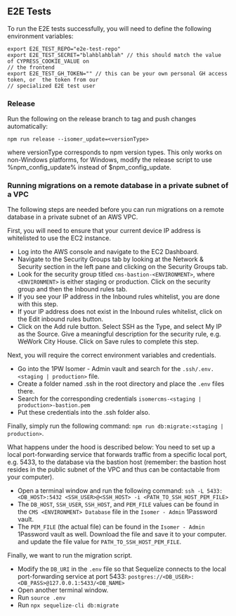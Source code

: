 ## E2E Tests

To run the E2E tests successfully, you will need to define the following environment variables:

```
export E2E_TEST_REPO="e2e-test-repo"
export E2E_TEST_SECRET="blahblahblah" // this should match the value of CYPRESS_COOKIE_VALUE on
// the frontend
export E2E_TEST_GH_TOKEN="" // this can be your own personal GH access token, or  the token from our
// specialized E2E test user
```

### Release

Run the following on the release branch to tag and push changes automatically:

```
npm run release --isomer_update=<versionType>
```

where versionType corresponds to npm version types. This only works on non-Windows platforms, for Windows, modify the release script to use %npm_config_update% instead of $npm_config_update.

### Running migrations on a remote database in a private subnet of a VPC

The following steps are needed before you can run migrations on a remote database in a private subnet of an AWS VPC.

First, you will need to ensure that your current device IP address is whitelisted to use the EC2 instance.

- Log into the AWS console and navigate to the EC2 Dashboard.
- Navigate to the Security Groups tab by looking at the Network & Security section in the left pane and clicking on the Security Groups tab.
- Look for the security group titled `cms-bastion-<ENVIRONMENT>`, where `<ENVIRONMENT>` is either staging or production. Click on the security group and then the Inbound rules tab.
- If you see your IP address in the Inbound rules whitelist, you are done with this step.
- If your IP address does not exist in the Inbound rules whitelist, click on the Edit inbound rules button.
- Click on the Add rule button. Select SSH as the Type, and select My IP as the Source. Give a meaningful description for the security rule, e.g. WeWork City House. Click on Save rules to complete this step.

Next, you will require the correct environment variables and credentials.

- Go into the 1PW Isomer - Admin vault and search for the `.ssh/.env.<staging | production>` file.
- Create a folder named .ssh in the root directory and place the `.env` files there.
- Search for the corresponding credentials `isomercms-<staging | production>-bastion.pem`
- Put these credentials into the .ssh folder also.

Finally, simply run the following command: `npm run db:migrate:<staging | production>`.

What happens under the hood is described below:
You need to set up a local port-forwarding service that forwards traffic from a specific local port, e.g. 5433, to the database via the bastion host (remember: the bastion host resides in the public subnet of the VPC and thus can be contactable from your computer).

- Open a terminal window and run the following command: `ssh -L 5433:<DB_HOST>:5432 <SSH_USER>@<SSH_HOST> -i <PATH_TO_SSH_HOST_PEM_FILE>`
- The `DB_HOST`, `SSH_USER`, `SSH_HOST`, and `PEM_FILE` values can be found in the `CMS <ENVIRONMENT> Database` file in the `Isomer - Admin` 1Password vault.
- The `PEM_FILE` (the actual file) can be found in the `Isomer - Admin` 1Password vault as well. Download the file and save it to your computer. and update the file value for `PATH_TO_SSH_HOST_PEM_FILE`.

Finally, we want to run the migration script.

- Modify the `DB_URI` in the `.env` file so that Sequelize connects to the local port-forwarding service at port 5433: `postgres://<DB_USER>:<DB_PASS>@127.0.0.1:5433/<DB_NAME>`
- Open another terminal window.
- Run `source .env`
- Run `npx sequelize-cli db:migrate`
